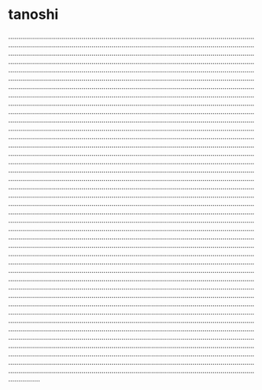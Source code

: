 # tanoshi

............................................................................................................................................................................................................................................................................................................................................................................................................................................................................................................................................................................................................................................................................................................................................................................................................................................................................................................................................................................................................................................................................................................................................................................................................................................................................................................................................................................................................................................................................................................................................................................................................................................................................................................................................................................................................................................................................................................................................................................................................................................................................................................................................................................................................................................................................................................................................................................................................................................................................................................................................................................................................................................................................................................................................................................................................................................................................................................................................................................................................................................................................................................................................................................................................................................................................................................................................................................................................................................................................................................................................................................................................................................................................................................................................................................................................................................................................................................................................................................................................................................................................................................................................................................................................................................................................................................................................................................................................................................................................................................................................................................................................................................................................................................................................................................................................................................................................................................................................................................................................................................................................................................................................................................................................................................................................................................